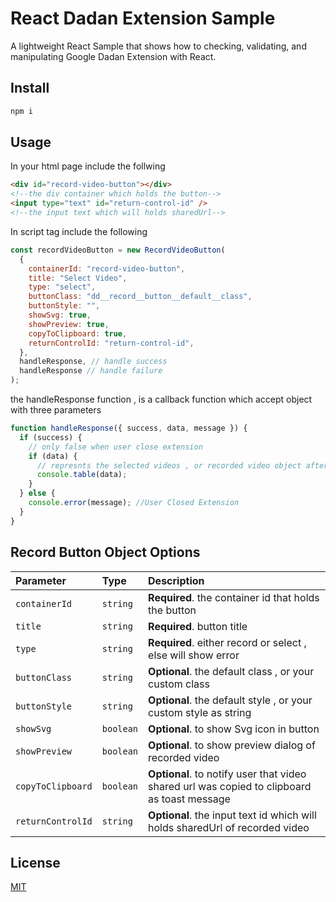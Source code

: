 # React Dadan Extension Sample

A lightweight React Sample that shows how to checking, validating, and manipulating Google Dadan Extension with React.

## Install

```bash
npm i
```

## Usage

In your html page include the follwing

```html
<div id="record-video-button"></div>
<!--the div container which holds the button-->
<input type="text" id="return-control-id" />
<!--the input text which will holds sharedUrl-->
```

In script tag include the following

```javascript
const recordVideoButton = new RecordVideoButton(
  {
    containerId: "record-video-button",
    title: "Select Video",
    type: "select",
    buttonClass: "dd__record__button__default__class",
    buttonStyle: "",
    showSvg: true,
    showPreview: true,
    copyToClipboard: true,
    returnControlId: "return-control-id",
  },
  handleResponse, // handle success
  handleResponse // handle failure
);
```

the handleResponse function , is a callback function which accept object with three parameters

```javascript
function handleResponse({ success, data, message }) {
  if (success) {
    // only false when user close extension
    if (data) {
      // represnts the selected videos , or recorded video object after stop recording
      console.table(data);
    }
  } else {
    console.error(message); //User Closed Extension
  }
}
```

## Record Button Object Options

| Parameter         | Type      | Description                                                                                 |
| :---------------- | :-------- | :------------------------------------------------------------------------------------------ |
| `containerId`     | `string`  | **Required**. the container id that holds the button                                        |
| `title`           | `string`  | **Required**. button title                                                                  |
| `type`            | `string`  | **Required**. either record or select , else will show error                                |
| `buttonClass`     | `string`  | **Optional**. the default class , or your custom class                                      |
| `buttonStyle`     | `string`  | **Optional**. the default style , or your custom style as string                            |
| `showSvg`         | `boolean` | **Optional**. to show Svg icon in button                                                    |
| `showPreview`     | `boolean` | **Optional**. to show preview dialog of recorded video                                      |
| `copyToClipboard` | `boolean` | **Optional**. to notify user that video shared url was copied to clipboard as toast message |
| `returnControlId` | `string`  | **Optional**. the input text id which will holds sharedUrl of recorded video                |

## License

[MIT](https://choosealicense.com/licenses/mit/)
